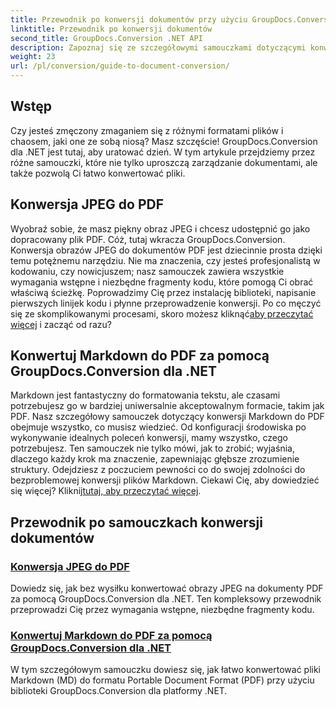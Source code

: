 ```yaml
---
title: Przewodnik po konwersji dokumentów przy użyciu GroupDocs.Conversion dla .NET
linktitle: Przewodnik po konwersji dokumentów
second_title: GroupDocs.Conversion .NET API
description: Zapoznaj się ze szczegółowymi samouczkami dotyczącymi konwersji różnych formatów dokumentów za pomocą GroupDocs.Conversion dla .NET i usprawnij proces zarządzania plikami.
weight: 23
url: /pl/conversion/guide-to-document-conversion/
---
```

## Wstęp

Czy jesteś zmęczony zmaganiem się z różnymi formatami plików i chaosem, jaki one ze sobą niosą? Masz szczęście! GroupDocs.Conversion dla .NET jest tutaj, aby uratować dzień. W tym artykule przejdziemy przez różne samouczki, które nie tylko uproszczą zarządzanie dokumentami, ale także pozwolą Ci łatwo konwertować pliki.

## Konwersja JPEG do PDF

Wyobraź sobie, że masz piękny obraz JPEG i chcesz udostępnić go jako dopracowany plik PDF. Cóż, tutaj wkracza GroupDocs.Conversion. Konwersja obrazów JPEG do dokumentów PDF jest dziecinnie prosta dzięki temu potężnemu narzędziu. Nie ma znaczenia, czy jesteś profesjonalistą w kodowaniu, czy nowicjuszem; nasz samouczek zawiera wszystkie wymagania wstępne i niezbędne fragmenty kodu, które pomogą Ci obrać właściwą ścieżkę. Poprowadzimy Cię przez instalację biblioteki, napisanie pierwszych linijek kodu i płynne przeprowadzenie konwersji. Po co męczyć się ze skomplikowanymi procesami, skoro możesz kliknąć[aby przeczytać więcej](./converting-jpeg-to-pdf/) i zacząć od razu?

## Konwertuj Markdown do PDF za pomocą GroupDocs.Conversion dla .NET

Markdown jest fantastyczny do formatowania tekstu, ale czasami potrzebujesz go w bardziej uniwersalnie akceptowalnym formacie, takim jak PDF. Nasz szczegółowy samouczek dotyczący konwersji Markdown do PDF obejmuje wszystko, co musisz wiedzieć. Od konfiguracji środowiska po wykonywanie idealnych poleceń konwersji, mamy wszystko, czego potrzebujesz. Ten samouczek nie tylko mówi, jak to zrobić; wyjaśnia, dlaczego każdy krok ma znaczenie, zapewniając głębsze zrozumienie struktury. Odejdziesz z poczuciem pewności co do swojej zdolności do bezproblemowej konwersji plików Markdown. Ciekawi Cię, aby dowiedzieć się więcej? Kliknij[tutaj, aby przeczytać więcej](./convert-markdown-to-pdf/).

## Przewodnik po samouczkach konwersji dokumentów
### [Konwersja JPEG do PDF](./converting-jpeg-to-pdf/)
Dowiedz się, jak bez wysiłku konwertować obrazy JPEG na dokumenty PDF za pomocą GroupDocs.Conversion dla .NET. Ten kompleksowy przewodnik przeprowadzi Cię przez wymagania wstępne, niezbędne fragmenty kodu.
### [Konwertuj Markdown do PDF za pomocą GroupDocs.Conversion dla .NET](./convert-markdown-to-pdf/)
W tym szczegółowym samouczku dowiesz się, jak łatwo konwertować pliki Markdown (MD) do formatu Portable Document Format (PDF) przy użyciu biblioteki GroupDocs.Conversion dla platformy .NET.